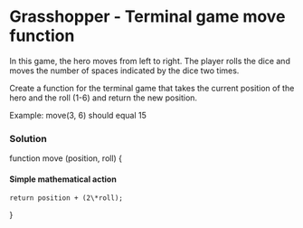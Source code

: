 # Grasshopper - Terminal game move function

In this game, the hero moves from left to right. The player rolls the dice and moves the number of spaces indicated by the dice two times.

Create a function for the terminal game that takes the current position of the hero and the roll (1-6) and return the new position.

Example:
move(3, 6) should equal 15

### Solution

function move (position, roll) {

#### Simple mathematical action

    return position + (2\*roll);

}
